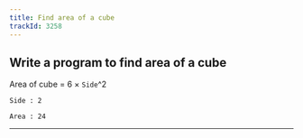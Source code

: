 ```yaml
---
title: Find area of a cube
trackId: 3258
---
```


## Write a program to find area of a cube

Area of cube = 6 × `Side`^2

```
Side : 2

Area : 24
```

---

